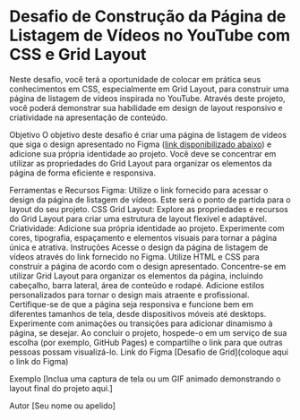 # Desafio de Construção da Página de Listagem de Vídeos no YouTube com CSS e Grid Layout
Neste desafio, você terá a oportunidade de colocar em prática seus conhecimentos em CSS, especialmente em Grid Layout, para construir uma página de listagem de vídeos inspirada no YouTube. Através deste projeto, você poderá demonstrar sua habilidade em design de layout responsivo e criatividade na apresentação de conteúdo.

Objetivo
O objetivo deste desafio é criar uma página de listagem de vídeos que siga o design apresentado no Figma ([link disponibilizado abaixo](https://www.figma.com/file/KknwioExyqKD3D2eSVFrcW/Desafio-Grid---DIO?type=design&node-id=1-2&mode=design&t=RSPUtkZzWUZBktiA-0)) e adicione sua própria identidade ao projeto. Você deve se concentrar em utilizar as propriedades do Grid Layout para organizar os elementos da página de forma eficiente e responsiva.

Ferramentas e Recursos
Figma: Utilize o link fornecido para acessar o design da página de listagem de vídeos. Este será o ponto de partida para o layout do seu projeto.
CSS Grid Layout: Explore as propriedades e recursos do Grid Layout para criar uma estrutura de layout flexível e adaptável.
Criatividade: Adicione sua própria identidade ao projeto. Experimente com cores, tipografia, espaçamento e elementos visuais para tornar a página única e atrativa.
Instruções
Acesse o design da página de listagem de vídeos através do link fornecido no Figma.
Utilize HTML e CSS para construir a página de acordo com o design apresentado.
Concentre-se em utilizar Grid Layout para organizar os elementos da página, incluindo cabeçalho, barra lateral, área de conteúdo e rodapé.
Adicione estilos personalizados para tornar o design mais atraente e profissional.
Certifique-se de que a página seja responsiva e funcione bem em diferentes tamanhos de tela, desde dispositivos móveis até desktops.
Experimente com animações ou transições para adicionar dinamismo à página, se desejar.
Ao concluir o projeto, hospede-o em um serviço de sua escolha (por exemplo, GitHub Pages) e compartilhe o link para que outras pessoas possam visualizá-lo.
Link do Figma
[Desafio de Grid](coloque aqui o link do Figma)

Exemplo
[Inclua uma captura de tela ou um GIF animado demonstrando o layout final do projeto aqui.]

Autor
[Seu nome ou apelido]
